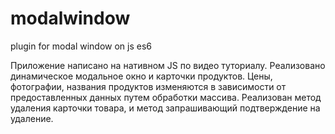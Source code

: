 # modalwindow
 plugin for modal window on js es6
 
 
Приложение написано на нативном JS по видео туториалу. 
Реализовано динамическое модальное окно и карточки продуктов.
Цены, фотографии, названия продуктов изменяются в зависимости от предоставленных данных путем обработки массива.
Реализован метод удаления карточки товара, и метод запрашивающий подтверждение на удаление.

